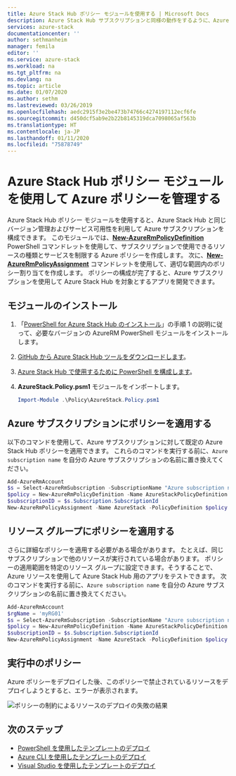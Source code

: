```yaml
---
title: Azure Stack Hub ポリシー モジュールを使用する | Microsoft Docs
description: Azure Stack Hub サブスクリプションと同様の動作をするように、Azure サブスクリプションを制限する方法を説明します。
services: azure-stack
documentationcenter: ''
author: sethmanheim
manager: femila
editor: ''
ms.service: azure-stack
ms.workload: na
ms.tgt_pltfrm: na
ms.devlang: na
ms.topic: article
ms.date: 01/07/2020
ms.author: sethm
ms.lastreviewed: 03/26/2019
ms.openlocfilehash: aedc2915f3e2be473b74766c4274197112ecf6fe
ms.sourcegitcommit: d450dcf5ab9e2b22b8145319dca7098065af563b
ms.translationtype: HT
ms.contentlocale: ja-JP
ms.lasthandoff: 01/11/2020
ms.locfileid: "75878749"
---
```

# <a name="manage-azure-policy-using-the-azure-stack-hub-policy-module"></a>Azure Stack Hub ポリシー モジュールを使用して Azure ポリシーを管理する

Azure Stack Hub ポリシー モジュールを使用すると、Azure Stack Hub と同じバージョン管理およびサービス可用性を利用して Azure サブスクリプションを構成できます。 このモジュールでは、[**New-AzureRmPolicyDefinition**](/powershell/module/azurerm.resources/new-azurermpolicydefinition) PowerShell コマンドレットを使用して、サブスクリプションで使用できるリソースの種類とサービスを制限する Azure ポリシーを作成します。 次に、[**New-AzureRmPolicyAssignment**](/powershell/module/azurerm.resources/new-azurermpolicyassignment) コマンドレットを使用して、適切な範囲内のポリシー割り当てを作成します。 ポリシーの構成が完了すると、Azure サブスクリプションを使用して Azure Stack Hub を対象とするアプリを開発できます。

## <a name="install-the-module"></a>モジュールのインストール

1. 「[PowerShell for Azure Stack Hub のインストール](../operator/azure-stack-powershell-install.md)」の手順 1 の説明に従って、必要なバージョンの AzureRM PowerShell モジュールをインストールします。
2. [GitHub から Azure Stack Hub ツールをダウンロードします](../operator/azure-stack-powershell-download.md)。
3. [Azure Stack Hub で使用するために PowerShell を構成します](azure-stack-powershell-configure-user.md)。
4. **AzureStack.Policy.psm1** モジュールをインポートします。

   ```powershell
   Import-Module .\Policy\AzureStack.Policy.psm1
   ```

## <a name="apply-policy-to-azure-subscription"></a>Azure サブスクリプションにポリシーを適用する

以下のコマンドを使用して、Azure サブスクリプションに対して既定の Azure Stack Hub ポリシーを適用できます。 これらのコマンドを実行する前に、`Azure subscription name` を自分の Azure サブスクリプションの名前に置き換えてください。

```powershell
Add-AzureRmAccount
$s = Select-AzureRmSubscription -SubscriptionName "Azure subscription name"
$policy = New-AzureRmPolicyDefinition -Name AzureStackPolicyDefinition -Policy (Get-AzsPolicy)
$subscriptionID = $s.Subscription.SubscriptionId
New-AzureRmPolicyAssignment -Name AzureStack -PolicyDefinition $policy -Scope /subscriptions/$subscriptionID
```

## <a name="apply-policy-to-a-resource-group"></a>リソース グループにポリシーを適用する

さらに詳細なポリシーを適用する必要がある場合があります。 たとえば、同じサブスクリプションで他のリソースが実行されている場合があります。 ポリシーの適用範囲を特定のリソース グループに設定できます。そうすることで、Azure リソースを使用して Azure Stack Hub 用のアプリをテストできます。 次のコマンドを実行する前に、`Azure subscription name` を自分の Azure サブスクリプションの名前に置き換えてください。

```powershell
Add-AzureRmAccount
$rgName = 'myRG01'
$s = Select-AzureRmSubscription -SubscriptionName "Azure subscription name"
$policy = New-AzureRmPolicyDefinition -Name AzureStackPolicyDefinition -Policy (Get-AzsPolicy)
$subscriptionID = $s.Subscription.SubscriptionId
New-AzureRmPolicyAssignment -Name AzureStack -PolicyDefinition $policy -Scope /subscriptions/$subscriptionID/resourceGroups/$rgName
```

## <a name="policy-in-action"></a>実行中のポリシー

Azure ポリシーをデプロイした後、このポリシーで禁止されているリソースをデプロイしようとすると、エラーが表示されます。

![ポリシーの制約によるリソースのデプロイの失敗の結果](./media/azure-stack-policy-module/image1.png)

## <a name="next-steps"></a>次のステップ

* [PowerShell を使用したテンプレートのデプロイ](azure-stack-deploy-template-powershell.md)
* [Azure CLI を使用したテンプレートのデプロイ](azure-stack-deploy-template-command-line.md)
* [Visual Studio を使用したテンプレートのデプロイ](azure-stack-deploy-template-visual-studio.md)
